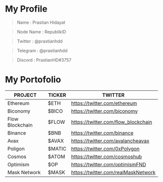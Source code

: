 # My Profile

> Name      : Prastian Hidayat

> Node Name : RepublikID

> Twitter   : @prastianhdd

> Telegram  : @prastianhdd

> Discord   : PrastianHD#3757


# My Portofolio 

| PROJECT | TICKER | TWITTER |
| ------ | ------ | ------ |
| Ethereum | $ETH | https://twitter.com/ethereum |
| Biconomy | $BICO | https://twitter.com/biconomy |
| Flow Blockchain| $FLOW | https://twitter.com/flow_blockchain | 
| Binance | $BNB | https://twitter.com/binance |
| Avax | $AVAX | https://twitter.com/avalancheavax |
| Poligon | $MATIC | https://twitter.com/0xPolygon |
| Cosmos | $ATOM | https://twitter.com/cosmoshub |
| Optimism | $OP | https://twitter.com/optimismFND |
| Mask Network | $MASK | https://twitter.com/realMaskNetwork |



